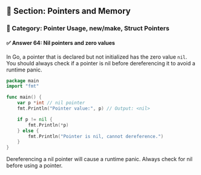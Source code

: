 ## 📘 Section: Pointers and Memory  
### 🔹 Category: Pointer Usage, new/make, Struct Pointers  
#### ✅ Answer 64: Nil pointers and zero values

In Go, a pointer that is declared but not initialized has the zero value `nil`. You should always check if a pointer is nil before dereferencing it to avoid a runtime panic.

```go
package main
import "fmt"

func main() {
    var p *int // nil pointer
    fmt.Println("Pointer value:", p) // Output: <nil>

    if p != nil {
        fmt.Println(*p)
    } else {
        fmt.Println("Pointer is nil, cannot dereference.")
    }
}
```

Dereferencing a nil pointer will cause a runtime panic. Always check for nil before using a pointer.
